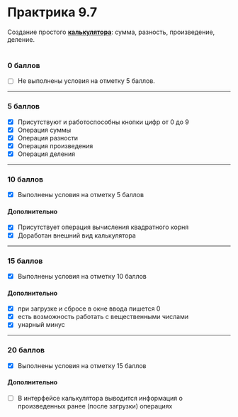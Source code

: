 # Практрика 9.7

Создание простого [**калькулятора**](https://deflion.github.io/jsCalc/bjs/07_Number_and_string/): сумма, разность, произведение, деление.
<br>
<br>

### **0 баллов**

- [ ] Не выполнены условия на отметку 5 баллов.

<hr>

### **5 баллов**

- [x] Присутствуют и работоспособны кнопки цифр от 0 до 9
- [x] Операция суммы
- [x] Операция разности
- [x] Операция произведения
- [x] Операция деления

<hr>

### **10 баллов**
- [x] Выполнены условия на отметку 5 баллов
#### **Дополнительно**
- [x] Присутствует операция вычисления квадратного корня
- [x] Доработан внешний вид калькулятора

<hr>

### **15 баллов**
- [x] Выполнены условия на отметку 10 баллов
#### **Дополнительно**
- [x] при загрузке и сбросе в окне ввода пишется 0
- [x] есть возможность работать с вещественными числами
- [x] унарный минус

<hr>

### **20 баллов**
- [x] Выполнены условия на отметку 15 баллов
#### **Дополнительно**
- [ ] В интерфейсе калькулятора выводится информация о произведенных ранее (после загрузки) операциях

